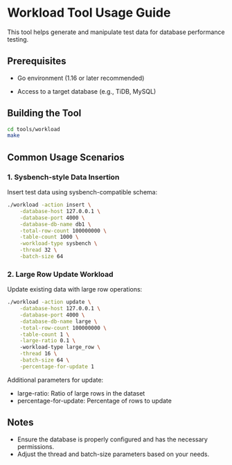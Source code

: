 # Workload Tool Usage Guide

This tool helps generate and manipulate test data for database performance testing.

## Prerequisites

- Go environment (1.16 or later recommended)

- Access to a target database (e.g., TiDB, MySQL)

## Building the Tool

```bash
cd tools/workload
make 
```

## Common Usage Scenarios

### 1. Sysbench-style Data Insertion

Insert test data using sysbench-compatible schema:

```bash
./workload -action insert \
    -database-host 127.0.0.1 \
    -database-port 4000 \
    -database-db-name db1 \
    -total-row-count 100000000 \
    -table-count 1000 \
    -workload-type sysbench \
    -thread 32 \
    -batch-size 64
```

### 2. Large Row Update Workload

Update existing data with large row operations:

```bash
./workload -action update \
    -database-host 127.0.0.1 \
    -database-port 4000 \
    -database-db-name large \
    -total-row-count 100000000 \
    -table-count 1 \
    -large-ratio 0.1 \ 
    -workload-type large_row \
    -thread 16 \
    -batch-size 64 \
    -percentage-for-update 1
```

Additional parameters for update:

- large-ratio: Ratio of large rows in the dataset
- percentage-for-update: Percentage of rows to update

## Notes

- Ensure the database is properly configured and has the necessary permissions.
- Adjust the thread and batch-size parameters based on your needs.
